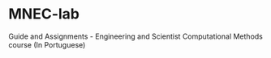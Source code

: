 # MNEC-lab
Guide and Assignments - Engineering and Scientist Computational Methods course (In Portuguese)
